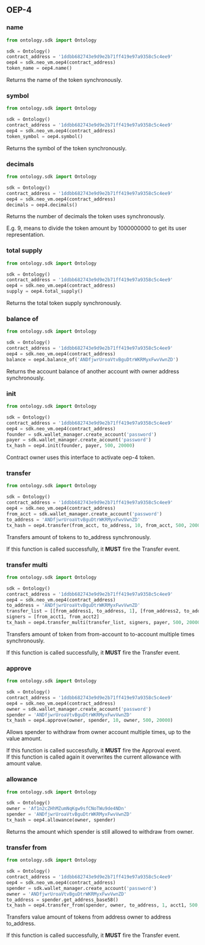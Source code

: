 ## OEP-4

### name

```python
from ontology.sdk import Ontology

sdk = Ontology()
contract_address = '1ddbb682743e9d9e2b71ff419e97a9358c5c4ee9'
oep4 = sdk.neo_vm.oep4(contract_address)
token_name = oep4.name()
```

Returns the name of the token synchronously.

### symbol

```python
from ontology.sdk import Ontology

sdk = Ontology()
contract_address = '1ddbb682743e9d9e2b71ff419e97a9358c5c4ee9'
oep4 = sdk.neo_vm.oep4(contract_address)
token_symbol = oep4.symbol()
```

Returns the symbol of the token synchronously.

### decimals

```python
from ontology.sdk import Ontology

sdk = Ontology()
contract_address = '1ddbb682743e9d9e2b71ff419e97a9358c5c4ee9'
oep4 = sdk.neo_vm.oep4(contract_address)
decimals = oep4.decimals()
```

Returns the number of decimals the token uses synchronously.

<aside class="success">
E.g. 9, means to divide the token amount by 1000000000 to get its user representation.
</aside>

### total supply

```python
from ontology.sdk import Ontology

sdk = Ontology()
contract_address = '1ddbb682743e9d9e2b71ff419e97a9358c5c4ee9'
oep4 = sdk.neo_vm.oep4(contract_address)
supply = oep4.total_supply()
```

Returns the total token supply synchronously.

### balance of

```python
from ontology.sdk import Ontology

sdk = Ontology()
contract_address = '1ddbb682743e9d9e2b71ff419e97a9358c5c4ee9'
oep4 = sdk.neo_vm.oep4(contract_address)
balance = oep4.balance_of('ANDfjwrUroaVtvBguDtrWKRMyxFwvVwnZD')
```

Returns the account balance of another account with owner address synchronously.

### init

```python
from ontology.sdk import Ontology

sdk = Ontology()
contract_address = '1ddbb682743e9d9e2b71ff419e97a9358c5c4ee9'
oep4 = sdk.neo_vm.oep4(contract_address)
founder = sdk.wallet_manager.create_account('password')
payer = sdk.wallet_manager.create_account('password')
tx_hash = oep4.init(founder, payer, 500, 20000)
```

Contract owner uses this interface to activate oep-4 token.

### transfer

```python
from ontology.sdk import Ontology

sdk = Ontology()
contract_address = '1ddbb682743e9d9e2b71ff419e97a9358c5c4ee9'
oep4 = sdk.neo_vm.oep4(contract_address)
from_acct = sdk.wallet_manager.create_account('password')
to_address = 'ANDfjwrUroaVtvBguDtrWKRMyxFwvVwnZD'
tx_hash = oep4.transfer(from_acct, to_address, 10, from_acct, 500, 20000)
```

Transfers amount of tokens to to_address synchronously.

<aside class="success">
If this function is called successfully, it  <strong>MUST</strong> fire the Transfer event.
</aside>

### transfer multi

```python
from ontology.sdk import Ontology

sdk = Ontology()
contract_address = '1ddbb682743e9d9e2b71ff419e97a9358c5c4ee9'
oep4 = sdk.neo_vm.oep4(contract_address)
to_address = 'ANDfjwrUroaVtvBguDtrWKRMyxFwvVwnZD'
transfer_list = [[from_address1, to_address, 1], [from_address2, to_address, 1]]
signers = [from_acct1, from_acct2]
tx_hash = oep4.transfer_multi(transfer_list, signers, payer, 500, 20000)
```

Transfers amount of token from from-account to to-account multiple times synchronously.

<aside class="success">
If this function is called successfully, it  <strong>MUST</strong> fire the Transfer event.
</aside>

### approve

```python
from ontology.sdk import Ontology

sdk = Ontology()
contract_address = '1ddbb682743e9d9e2b71ff419e97a9358c5c4ee9'
oep4 = sdk.neo_vm.oep4(contract_address)
owner = sdk.wallet_manager.create_account('password')
spender = 'ANDfjwrUroaVtvBguDtrWKRMyxFwvVwnZD'
tx_hash = oep4.approve(owner, spender, 10, owner, 500, 20000)
```

Allows spender to withdraw from owner account multiple times, up to the value amount.

<aside class="success">
If this function is called successfully, it  <strong>MUST</strong> fire the Approval event.
</aside>

<aside class="notice">
If this function is called again it overwrites the current allowance with amount value.
</aside>

### allowance

```python
from ontology.sdk import Ontology

sdk = Ontology()
owner = 'Af1n2cZHhMZumNqKgw9sfCNoTWu9de4NDn'
spender = 'ANDfjwrUroaVtvBguDtrWKRMyxFwvVwnZD'
tx_hash = oep4.allowance(owner, spender)
```

Returns the amount which spender is still allowed to withdraw from owner.

### transfer from

```python
from ontology.sdk import Ontology

sdk = Ontology()
contract_address = '1ddbb682743e9d9e2b71ff419e97a9358c5c4ee9'
oep4 = sdk.neo_vm.oep4(contract_address)
spender = sdk.wallet_manager.create_account('password')
owner = 'ANDfjwrUroaVtvBguDtrWKRMyxFwvVwnZD'
to_address = spender.get_address_base58()
tx_hash = oep4.transfer_from(spender, owner, to_address, 1, acct1, 500, 20000)
```

Transfers value amount of tokens from address owner to address to_address.

<aside class="success">
If this function is called successfully, it  <strong>MUST</strong> fire the Transfer event.
</aside>

